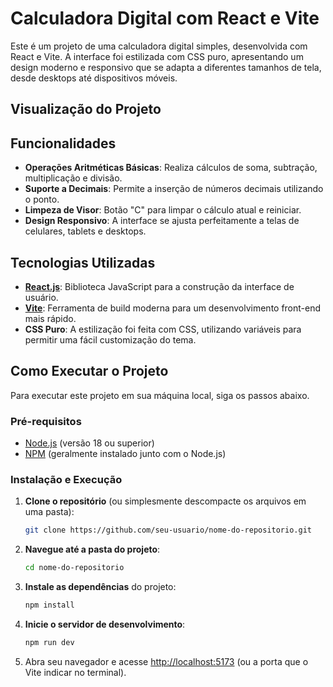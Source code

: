 # Calculadora Digital com React e Vite

Este é um projeto de uma calculadora digital simples, desenvolvida com React e Vite. A interface foi estilizada com CSS puro, apresentando um design moderno e responsivo que se adapta a diferentes tamanhos de tela, desde desktops até dispositivos móveis.

## Visualização do Projeto

## Funcionalidades

  - **Operações Aritméticas Básicas**: Realiza cálculos de soma, subtração, multiplicação e divisão.
  - **Suporte a Decimais**: Permite a inserção de números decimais utilizando o ponto.
  - **Limpeza de Visor**: Botão "C" para limpar o cálculo atual e reiniciar.
  - **Design Responsivo**: A interface se ajusta perfeitamente a telas de celulares, tablets e desktops.

## Tecnologias Utilizadas

  - **[React.js](https://react.dev/)**: Biblioteca JavaScript para a construção da interface de usuário.
  - **[Vite](https://vitejs.dev/)**: Ferramenta de build moderna para um desenvolvimento front-end mais rápido.
  - **CSS Puro**: A estilização foi feita com CSS, utilizando variáveis para permitir uma fácil customização do tema.

## Como Executar o Projeto

Para executar este projeto em sua máquina local, siga os passos abaixo.

### Pré-requisitos

  - [Node.js](https://nodejs.org/) (versão 18 ou superior)
  - [NPM](https://www.npmjs.com/) (geralmente instalado junto com o Node.js)

### Instalação e Execução

1.  **Clone o repositório** (ou simplesmente descompacte os arquivos em uma pasta):

    ```bash
    git clone https://github.com/seu-usuario/nome-do-repositorio.git
    ```

2.  **Navegue até a pasta do projeto**:

    ```bash
    cd nome-do-repositorio
    ```

3.  **Instale as dependências** do projeto:

    ```bash
    npm install
    ```

4.  **Inicie o servidor de desenvolvimento**:

    ```bash
    npm run dev
    ```

5.  Abra seu navegador e acesse [http://localhost:5173](https://www.google.com/search?q=http://localhost:5173) (ou a porta que o Vite indicar no terminal).


